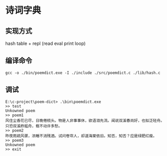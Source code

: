 # 诗词字典

## 实现方式

hash table + repl (read eval print loop)

## 编译命令

`gcc -o ./bin/poemdict.exe -I ./include ./src/poemdict.c ./lib/hash.c`

## 调试

```
E:\c-project\poem-dict> .\bin\poemdict.exe
>> test
Unkowned poem
>> poem1
风住尘香花已尽，日晚倦梳头。物是人非事事休，欲语泪先流。闻说双溪春尚好，也拟泛轻舟。只恐双溪舴艋舟，载不动许多愁。
>> poem2
昨夜雨疏风骤，浓睡不消残酒。试问卷帘人，却道海棠依旧。知否，知否？应是绿肥红瘦。
>> poem3
Unkowned poem
>> exit
```